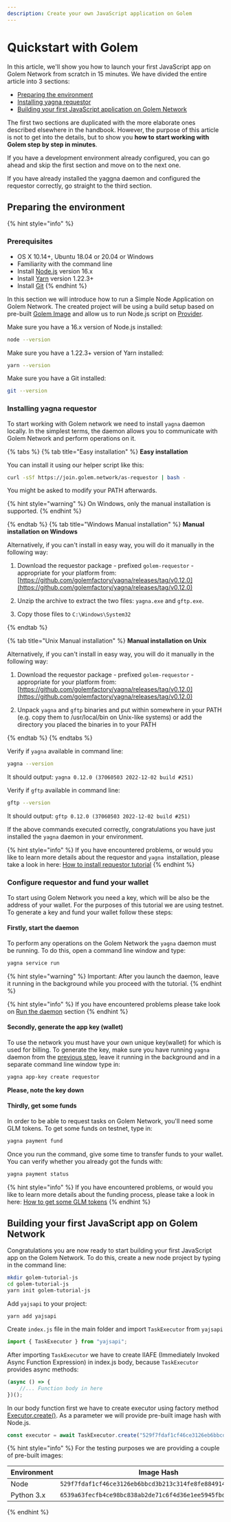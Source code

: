 ```yaml
---
description: Create your own JavaScript application on Golem
---
```


# Quickstart with Golem

In this article, we'll show you how to launch your first JavaScript app on Golem Network from scratch in 15 minutes.
We have divided the entire article into 3 sections:

* [Preparing the environment](#preparing-the-environment)
* [Installing yagna requestor](#installing-yagna-requestor)
* [Building your first JavaScript application on Golem Network](#building-your-first-javascript-app-on-golem-network)

The first two sections are duplicated with the more elaborate ones described elsewhere in the handbook. However, 
the purpose of this article is not to get into the details, but to show you **how to start working with Golem step by step in minutes**.

If you have a development environment already configured, you can go ahead and skip the first section and move on to the next one.

If you have already installed the yaggna daemon and configured the requestor correctly, go straight to the third section.

## Preparing the environment

{% hint style="info" %}
### Prerequisites
* OS X 10.14+, Ubuntu 18.04 or 20.04 or Windows
* Familiarity with the command line
* Install [Node.js](https://nodejs.org/) version 16.x
* Install [Yarn](https://classic.yarnpkg.com/en/docs/install)  version 1.22.3+
* Install [Git](https://git-scm.com/downloads)
{% endhint %}
  
In this section we will introduce how to run a Simple Node Application on Golem Network. 
The created project will be using a build setup based on pre-built [Golem Image](../requestor-tutorials/vm-runtime) 
and allow us to run Node.js script on [Provider](../introduction/provider).

Make sure you have a 16.x version of Node.js installed: 
```bash
node --version
```

Make sure you have a 1.22.3+ version of Yarn installed:
```bash
yarn --version
```

Make sure you have a Git installed:
```bash
git --version
```

### Installing yagna requestor

To start working with Golem network we need to install `yagna` daemon locally.
In the simplest terms, the daemon allows you to communicate with Golem Network and perform operations on it. 


{% tabs %}
{% tab title="Easy installation" %}
**Easy installation**

You can install it using our helper script like this:

```bash
curl -sSf https://join.golem.network/as-requestor | bash -
```
You might be asked to modify your PATH afterwards.

{% hint style="warning" %}
On Windows, only the manual installation is supported.
{% endhint %}

{% endtab %}
{% tab title="Windows Manual installation" %}
**Manual installation on Windows**

Alternatively, if you can't install in easy way, you will do it manually in the following way:

1. Download the requestor package - prefixed `golem-requestor` - appropriate for your platform from:
[https://github.com/golemfactory/yagna/releases/tag/v0.12.0](https://github.com/golemfactory/yagna/releases/tag/v0.12.0)

2. Unzip the archive to extract the two files:
`yagna.exe` and `gftp.exe`.

3. Copy those files to `C:\Windows\System32`

{% endtab %}

{% tab title="Unix Manual installation" %}
**Manual installation on Unix**

Alternatively, if you can't install in easy way, you will do it manually in the following way:

1. Download the requestor package - prefixed `golem-requestor` - appropriate for your platform from:
   [https://github.com/golemfactory/yagna/releases/tag/v0.12.0](https://github.com/golemfactory/yagna/releases/tag/v0.12.0)

2. Unpack `yagna` and `gftp` binaries and put within somewhere in your PATH (e.g. copy them to /usr/local/bin on Unix-like systems) 
or add the directory you placed the binaries in to your PATH

{% endtab %}
{% endtabs %}

Verify if `yagna` available in command line:
```bash
yagna --version
```
It should output: `yagna 0.12.0 (37060503 2022-12-02 build #251)`

Verify if `gftp` available in command line:
```bash
gftp --version
```
It should output: `gftp 0.12.0 (37060503 2022-12-02 build #251)`

If the above commands executed correctly, congratulations you have just installed the `yagna` daemon in your environment.

{% hint style="info" %}
If you have encountered problems, or would you like to learn more details about the requestor and `yagna `installation, please take a look in here:
[How to install requestor tutorial](../requestor-tutorials/flash-tutorial-of-requestor-development)
{% endhint %}

### Configure requestor and fund your wallet
To start using Golem Network you need a key, which will be also be the address of your wallet. 
For the purposes of this tutorial we are using testnet. To generate a key and fund your wallet follow these steps:

#### Firstly, start the daemon

To perform any operations on the Golem Network the `yagna` daemon must be running. To do this, open a command line window and type:
```bash
yagna service run
```

{% hint style="warning" %}
Important: After you launch the daemon, leave it running in the background while you proceed with the tutorial.
{% endhint %}

{% hint style="info" %}
If you have encountered problems please take look on [Run the daemon](../requestor-tutorials/flash-tutorial-of-requestor-development#run-the-daemon) section
{% endhint %}

#### Secondly, generate the app key (wallet)
To use the network you must have your own unique key(wallet) for which is used for billing. To generate the key,
make sure you have running `yagna` daemon from the [previous step](#firstly-start-the-daemon), leave it running in the background 
and in a separate command line window type in:

```bash
yagna app-key create requestor
```
**Please, note the key down**

#### Thirdly, get some funds

In order to be able to request tasks on Golem Network, you'll need some GLM tokens. To get some funds on testnet, type in:
```bash
yagna payment fund
```

Once you run the command, give some time to transfer funds to your wallet. You can verify whether you already got the funds with:
```bash
yagna payment status
```

{% hint style="info" %}
If you have encountered problems, or would you like to learn more details about the funding process, please take a look in here:
[How to get some GLM tokens](../requestor-tutorials/flash-tutorial-of-requestor-development#get-some-test-glm-tokens)
{% endhint %}

## Building your first JavaScript app on Golem Network

Congratulations you are now ready to start building your first JavaScript app on the Golem Network.
To do this, create a new node project by typing in the command line:

```bash
mkdir golem-tutorial-js
cd golem-tutorial-js
yarn init golem-tutorial-js
```

Add `yajsapi` to your project:
```bask
yarn add yajsapi
```

Create `index.js` file in the main folder and import `TaskExecutor` from `yajsapi`

```js
import { TaskExecutor } from "yajsapi";
```

After importing `TaskExecutor` we have to create IIAFE (Immediately Invoked Async Function Expression) in index.js body, 
because `TaskExecutor` provides async methods:

```js
(async () => {
    //... Function body in here
})();
```

In our body function first we have to create executor using factory method [Executor.create()](./docs/classes/executor_executor.TaskExecutor.md#create). 
As a parameter we will provide pre-built image hash with Node.js.

```js
const executor = await TaskExecutor.create("529f7fdaf1cf46ce3126eb6bbcd3b213c314fe8fe884914f5d1106d4");
```

{% hint style="info" %}
For the testing purposes we are providing a couple of pre-built images:

| Environment | Image Hash                                                 |
|-------------|------------------------------------------------------------|
| Node        | `529f7fdaf1cf46ce3126eb6bbcd3b213c314fe8fe884914f5d1106d4` |
| Python 3.x  | `6539a63fecfb4ce98bc838ab2de71c6f4d36e1ee5945fbd8f1165c48` |

{% endhint %}
